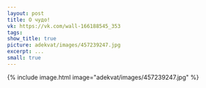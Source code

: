 ```yaml
---
layout: post
title: О чудо!
vk: https://vk.com/wall-166188545_353
tags: 
show_title: true
picture: adekvat/images/457239247.jpg
excerpt: ...
small: true
---
```

{% include image.html image="adekvat/images/457239247.jpg" %}